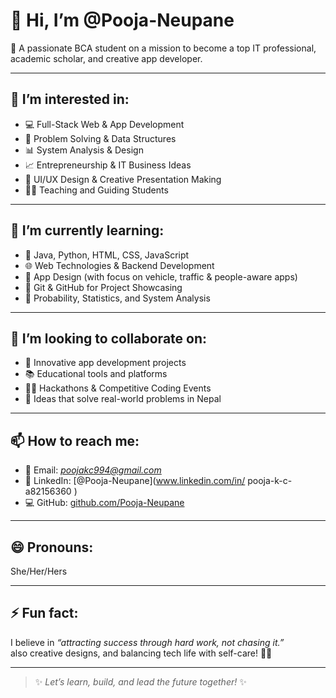 # 👋 Hi, I’m @Pooja-Neupane

🌸 A passionate BCA student on a mission to become a top IT professional, academic scholar, and creative app developer.

---

## 👀 I’m interested in:
- 💻 Full-Stack Web & App Development
- 🧠 Problem Solving & Data Structures
- 📊 System Analysis & Design
- 📈 Entrepreneurship & IT Business Ideas
- 🎨 UI/UX Design & Creative Presentation Making
- 🧑‍🏫 Teaching and Guiding Students

---

## 🌱 I’m currently learning:
- 🧩 Java, Python, HTML, CSS, JavaScript
- 🌐 Web Technologies & Backend Development
- 📲 App Design (with focus on vehicle, traffic & people-aware apps)
- 📂 Git & GitHub for Project Showcasing
- 🔢 Probability, Statistics, and System Analysis

---

## 💞️ I’m looking to collaborate on:
- 🚀 Innovative app development projects
- 📚 Educational tools and platforms
- 👩‍💻 Hackathons & Competitive Coding Events
- 📱 Ideas that solve real-world problems in Nepal

---

## 📫 How to reach me:
- 📧 Email: *poojakc994@gmail.com*
- 🔗 LinkedIn: [@Pooja-Neupane](www.linkedin.com/in/
pooja-k-c-a82156360
)
- 💻 GitHub: [github.com/Pooja-Neupane](https://github.com/Pooja-Neupane)

---

## 😄 Pronouns:
She/Her/Hers

---

## ⚡ Fun fact:
I believe in *“attracting success through hard work, not chasing it.”*  
also creative designs, and balancing tech life with self-care! 💖🌿

---

> ✨ *Let’s learn, build, and lead the future together!* ✨
